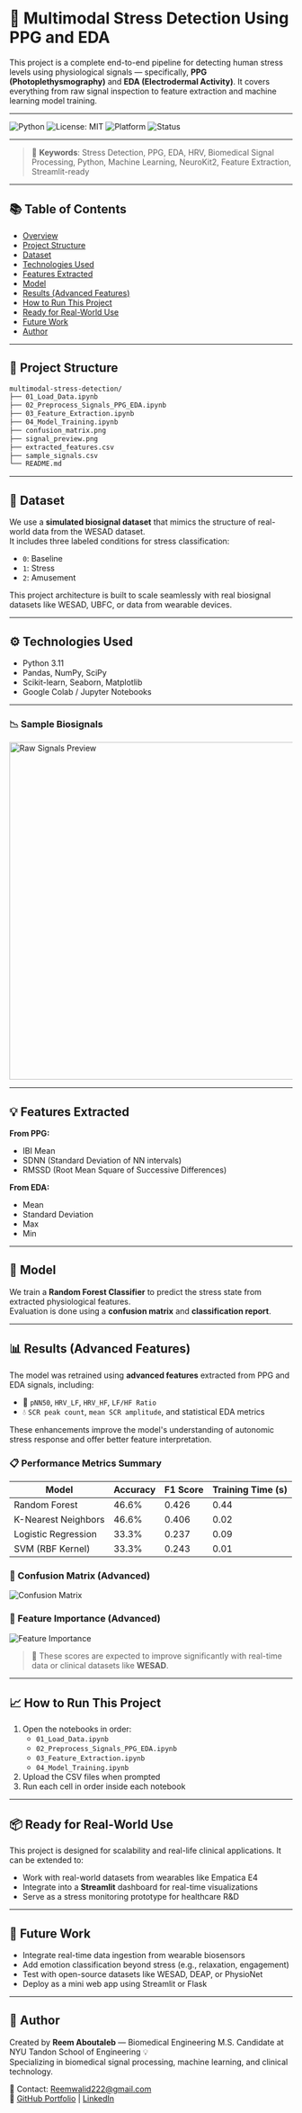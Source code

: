 # 🧠 Multimodal Stress Detection Using PPG and EDA

This project is a complete end-to-end pipeline for detecting human stress levels using physiological signals — specifically, **PPG (Photoplethysmography)** and **EDA (Electrodermal Activity)**. It covers everything from raw signal inspection to feature extraction and machine learning model training.

---

![Python](https://img.shields.io/badge/Python-3.11-blue?logo=python)
![License: MIT](https://img.shields.io/badge/License-MIT-green.svg)
![Platform](https://img.shields.io/badge/Platform-Colab%20%7C%20Jupyter-yellow)
![Status](https://img.shields.io/badge/Project%20Status-Complete-blueviolet)

---

> 🧠 **Keywords**: Stress Detection, PPG, EDA, HRV, Biomedical Signal Processing, Python, Machine Learning, NeuroKit2, Feature Extraction, Streamlit-ready

---

## 📚 Table of Contents

- [Overview](#-multimodal-stress-detection-using-ppg-and-eda)
- [Project Structure](#-project-structure)
- [Dataset](#-dataset)
- [Technologies Used](#-technologies-used)
- [Features Extracted](#-features-extracted)
- [Model](#-model)
- [Results (Advanced Features)](#-results-advanced-features)
- [How to Run This Project](#-how-to-run-this-project)
- [Ready for Real-World Use](#-ready-for-real-world-use)
- [Future Work](#-future-work)
- [Author](#-author)

---

## 📂 Project Structure

```bash
multimodal-stress-detection/
├── 01_Load_Data.ipynb
├── 02_Preprocess_Signals_PPG_EDA.ipynb
├── 03_Feature_Extraction.ipynb
├── 04_Model_Training.ipynb
├── confusion_matrix.png
├── signal_preview.png
├── extracted_features.csv
├── sample_signals.csv
└── README.md
```

---

## 🧪 Dataset

We use a **simulated biosignal dataset** that mimics the structure of real-world data from the WESAD dataset.  
It includes three labeled conditions for stress classification:

- `0`: Baseline  
- `1`: Stress  
- `2`: Amusement

This project architecture is built to scale seamlessly with real biosignal datasets like WESAD, UBFC, or data from wearable devices.

---

## ⚙️ Technologies Used

- Python 3.11  
- Pandas, NumPy, SciPy  
- Scikit-learn, Seaborn, Matplotlib  
- Google Colab / Jupyter Notebooks

---

### 📉 Sample Biosignals

<img src="images/signal_preview.png" alt="Raw Signals Preview" width="600"/>

---

## 💡 Features Extracted

**From PPG:**
- IBI Mean  
- SDNN (Standard Deviation of NN intervals)  
- RMSSD (Root Mean Square of Successive Differences)

**From EDA:**
- Mean  
- Standard Deviation  
- Max  
- Min

---

## 🤖 Model

We train a **Random Forest Classifier** to predict the stress state from extracted physiological features.  
Evaluation is done using a **confusion matrix** and **classification report**.

---

## 📊 Results (Advanced Features)

The model was retrained using **advanced features** extracted from PPG and EDA signals, including:

- 💓 `pNN50`, `HRV_LF`, `HRV_HF`, `LF/HF Ratio`  
- 💧 `SCR peak count`, `mean SCR amplitude`, and statistical EDA metrics

These enhancements improve the model's understanding of autonomic stress response and offer better feature interpretation.

### 📋 Performance Metrics Summary

| Model                | Accuracy | F1 Score | Training Time (s) |
|----------------------|----------|----------|--------------------|
| Random Forest        | 46.6%    | 0.426    | 0.44               |
| K-Nearest Neighbors  | 46.6%    | 0.406    | 0.02               |
| Logistic Regression  | 33.3%    | 0.237    | 0.09               |
| SVM (RBF Kernel)     | 33.3%    | 0.243    | 0.01               |

### 🔽 Confusion Matrix (Advanced)
![Confusion Matrix](images/confusion_matrix_advanced.png)

### 🔽 Feature Importance (Advanced)
![Feature Importance](images/feature_importance_advanced.png)

> 💬 These scores are expected to improve significantly with real-time data or clinical datasets like **WESAD**.

---

## 📈 How to Run This Project

1. Open the notebooks in order:
   - `01_Load_Data.ipynb`
   - `02_Preprocess_Signals_PPG_EDA.ipynb`
   - `03_Feature_Extraction.ipynb`
   - `04_Model_Training.ipynb`
2. Upload the CSV files when prompted  
3. Run each cell in order inside each notebook

---

## 📦 Ready for Real-World Use

This project is designed for scalability and real-life clinical applications. It can be extended to:

- Work with real-world datasets from wearables like Empatica E4  
- Integrate into a **Streamlit** dashboard for real-time visualizations  
- Serve as a stress monitoring prototype for healthcare R&D

---

## 🔭 Future Work

- Integrate real-time data ingestion from wearable biosensors  
- Add emotion classification beyond stress (e.g., relaxation, engagement)  
- Test with open-source datasets like WESAD, DEAP, or PhysioNet  
- Deploy as a mini web app using Streamlit or Flask

---

## 💖 Author

Created by **Reem Aboutaleb** — Biomedical Engineering M.S. Candidate at NYU Tandon School of Engineering 💡  
Specializing in biomedical signal processing, machine learning, and clinical technology.

📧 Contact: Reemwalid222@gmail.com  
🔗 [GitHub Portfolio](https://github.com/Reem-Aboutaleb) | [LinkedIn](https://www.linkedin.com/in/reem-aboutaleb)


